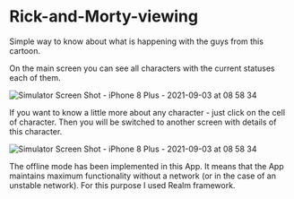 # Rick-and-Morty-viewing
Simple way to know about what is happening with the guys from this cartoon.

On the main screen you can see all characters with the current statuses each of them.

![Simulator Screen Shot - iPhone 8 Plus - 2021-09-03 at 08 58 34](https://user-images.githubusercontent.com/78174628/132002266-5790b8d2-76b3-4b12-b3e3-9fa6afbbd8f2.png)

If you want to know a little more about any character - just click on the cell of character. Then you will be switched to another screen with details of this character. 

![Simulator Screen Shot - iPhone 8 Plus - 2021-09-03 at 08 58 34](https://user-images.githubusercontent.com/78174628/132004929-69fe0aab-52be-4106-a360-c740a1822dc6.png)

The offline mode has been implemented in this App. It means that the App maintains maximum functionality without a network (or in the case of an unstable network). For this purpose I used Realm framework.



